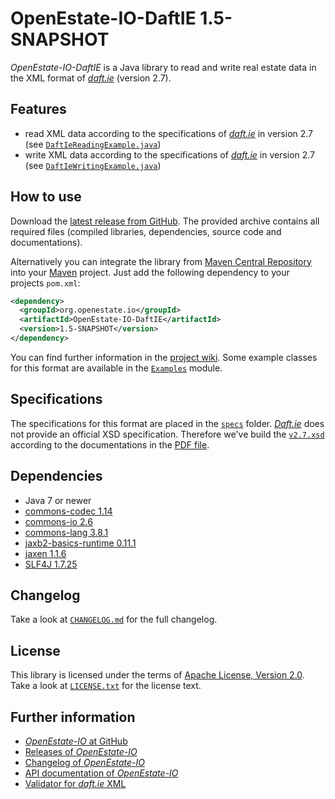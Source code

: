 OpenEstate-IO-DaftIE 1.5-SNAPSHOT
=================================

*OpenEstate-IO-DaftIE* is a Java library to read and write real estate data in
the XML format of [*daft.ie*](https://www.daft.ie/) (version 2.7).


Features
--------

-   read XML data according to the specifications of
    [*daft.ie*](https://www.daft.ie/) in version 2.7
    (see [`DaftIeReadingExample.java`](https://github.com/OpenEstate/OpenEstate-IO/blob/develop/Examples/src/main/java/org/openestate/io/examples/DaftIeReadingExample.java))
-   write XML data according to the specifications of
    [*daft.ie*](https://www.daft.ie/) in version 2.7
    (see [`DaftIeWritingExample.java`](https://github.com/OpenEstate/OpenEstate-IO/blob/develop/Examples/src/main/java/org/openestate/io/examples/DaftIeWritingExample.java))


How to use
----------

Download the [latest release from GitHub](https://github.com/OpenEstate/OpenEstate-IO/releases/latest).
The provided archive contains all required files (compiled libraries,
dependencies, source code and documentations).

Alternatively you can integrate the library from
[Maven Central Repository](https://search.maven.org/#search|ga|1|org.openestate.io)
into your [Maven](https://maven.apache.org/) project. Just add the following
dependency to your projects `pom.xml`:

```xml
<dependency>
  <groupId>org.openestate.io</groupId>
  <artifactId>OpenEstate-IO-DaftIE</artifactId>
  <version>1.5-SNAPSHOT</version>
</dependency>
```

You can find further information in the
[project wiki](https://github.com/OpenEstate/OpenEstate-IO/wiki/Usage-DaftIE).
Some example classes for this format are available in the
[`Examples`](https://github.com/OpenEstate/OpenEstate-IO/tree/develop/Examples)
module.


Specifications
--------------

The specifications for this format are placed in the [`specs`](specs) folder.
[*Daft.ie*](https://www.daft.ie/) does not provide an official XSD specification.
Therefore we've build the [`v2.7.xsd`](specs/v2.7.xsd) according to the
documentations in the [PDF file](specs/Daft_Overseas_Webfeed_Spec_v2.7.pdf).


Dependencies
------------

-   Java 7 or newer
-   [commons-codec 1.14](https://commons.apache.org/proper/commons-codec/)
-   [commons-io 2.6](https://commons.apache.org/proper/commons-io/)
-   [commons-lang 3.8.1](https://commons.apache.org/proper/commons-lang/)
-   [jaxb2-basics-runtime 0.11.1](https://github.com/highsource/jaxb2-basics)
-   [jaxen 1.1.6](https://github.com/jaxen-xpath/jaxen)
-   [SLF4J 1.7.25](https://www.slf4j.org/)


Changelog
---------

Take a look at
[`CHANGELOG.md`](https://github.com/OpenEstate/OpenEstate-IO/blob/develop/CHANGELOG.md)
for the full changelog.


License
-------

This library is licensed under the terms of
[Apache License, Version 2.0](https://www.apache.org/licenses/LICENSE-2.0.html).
Take a look at
[`LICENSE.txt`](https://github.com/OpenEstate/OpenEstate-IO/blob/develop/LICENSE.txt)
for the license text.


Further information
-------------------

-   [*OpenEstate-IO* at GitHub](https://github.com/OpenEstate/OpenEstate-IO)
-   [Releases of *OpenEstate-IO*](https://github.com/OpenEstate/OpenEstate-IO/releases)
-   [Changelog of *OpenEstate-IO*](https://github.com/OpenEstate/OpenEstate-IO/blob/develop/CHANGELOG.md)
-   [API documentation of *OpenEstate-IO*](https://media.openestate.org/apidocs/OpenEstate-IO/)
-   [Validator for *daft.ie* XML](https://validator.openestate.org/)
